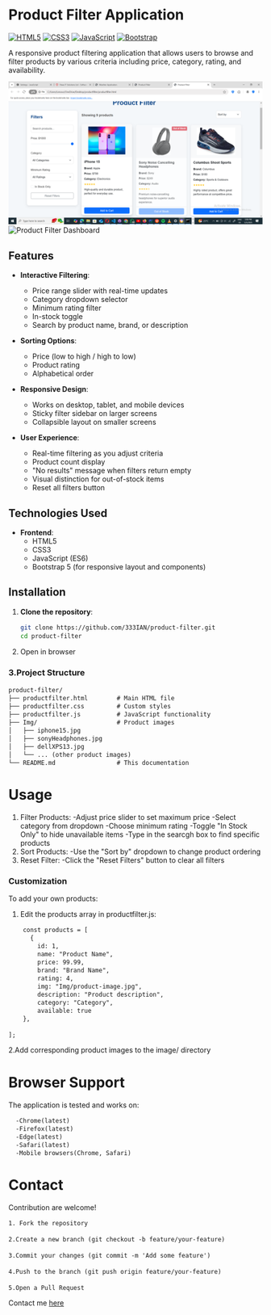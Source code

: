 # Product Filter Application

[![HTML5](https://img.shields.io/badge/HTML5-E34F26?logo=html5&logoColor=white)](https://developer.mozilla.org/en-US/docs/Web/HTML)
[![CSS3](https://img.shields.io/badge/CSS3-1572B6?logo=css3&logoColor=white)](https://developer.mozilla.org/en-US/docs/Web/CSS)
[![JavaScript](https://img.shields.io/badge/JavaScript-F7DF1E?logo=javascript&logoColor=black)](https://developer.mozilla.org/en-US/docs/Web/JavaScript)
[![Bootstrap](https://img.shields.io/badge/Bootstrap-7952B3?logo=bootstrap&logoColor=white)](https://getbootstrap.com/)

A responsive product filtering application that allows users to browse and filter products by various criteria including price, category, rating, and availability.

![Product Filter Homepage View](images/screenshot.png)
![Product Filter Dashboard](dashboard/Screenshot(10).png)



## Features

- **Interactive Filtering**:
  - Price range slider with real-time updates
  - Category dropdown selector
  - Minimum rating filter
  - In-stock toggle
  - Search by product name, brand, or description

- **Sorting Options**:
  - Price (low to high / high to low)
  - Product rating
  - Alphabetical order

- **Responsive Design**:
  - Works on desktop, tablet, and mobile devices
  - Sticky filter sidebar on larger screens
  - Collapsible layout on smaller screens

- **User Experience**:
  - Real-time filtering as you adjust criteria
  - Product count display
  - "No results" message when filters return empty
  - Visual distinction for out-of-stock items
  - Reset all filters button

## Technologies Used

- **Frontend**:
  - HTML5
  - CSS3
  - JavaScript (ES6)
  - Bootstrap 5 (for responsive layout and components)

## Installation

1. **Clone the repository**:
   ```bash
   git clone https://github.com/333IAN/product-filter.git
   cd product-filter

2. Open in browser

### 3.Project Structure
```
product-filter/
├── productfilter.html        # Main HTML file
├── productfilter.css         # Custom styles
├── productfilter.js          # JavaScript functionality
├── Img/                      # Product images
│   ├── iphone15.jpg
│   ├── sonyHeadphones.jpg
│   ├── dellXPS13.jpg
│   └── ... (other product images)
└── README.md                 # This documentation
```
# Usage
1. Filter Products:
 -Adjust price slider to set maximum price
 -Select category from dropdown
 -Choose minimum rating
 -Toggle "In Stock Only" to hide unavailable items
 -Type in the searcgh box to find specific products
2. Sort Products:
 -Use the "Sort by" dropdown to change product ordering
3. Reset Filter:
 -Click the "Reset Filters" button to clear all filters

### Customization
To add your own products:
 1. Edit the products array in productfilter.js:
```
    const products = [
      {
        id: 1,
        name: "Product Name",
        price: 99.99,
        brand: "Brand Name",
        rating: 4,
        img: "Img/product-image.jpg",
        description: "Product description",
        category: "Category",
        available: true
    },
  
];
```

2.Add corresponding product images to the image/ directory

# Browser Support
The application is tested and works on:
```
  -Chrome(latest)
  -Firefox(latest)
  -Edge(latest)
  -Safari(latest)
  -Mobile browsers(Chrome, Safari)
```
# Contact
Contribution are welcome!
```
1. Fork the repository

2.Create a new branch (git checkout -b feature/your-feature)

3.Commit your changes (git commit -m 'Add some feature')

4.Push to the branch (git push origin feature/your-feature)

5.Open a Pull Request
```
Contact me <a href="https://github.com/333IAN">here</a>
































